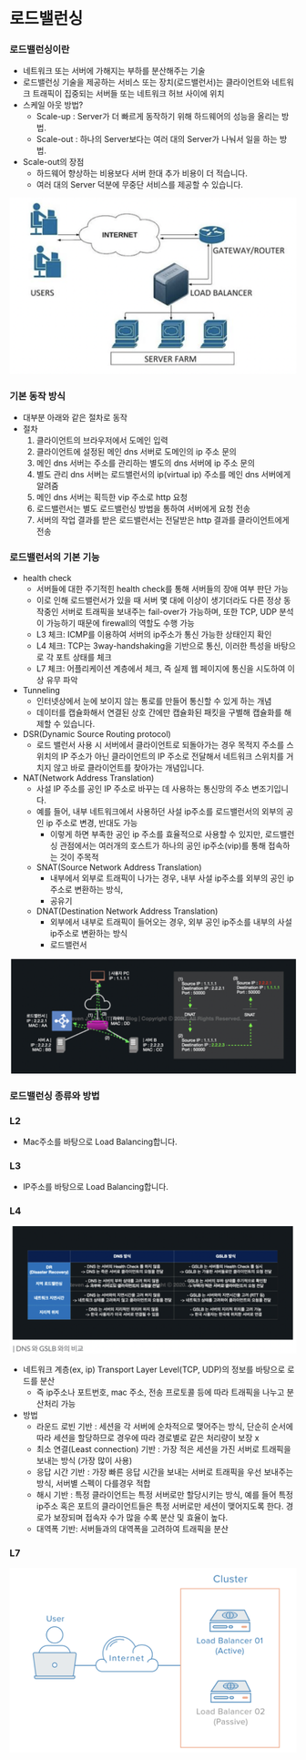 # 로드밸런싱

### 로드밸런싱이란

- 네트워크 또는 서버에 가해지는 부하를 분산해주는 기술
- 로드밸런싱 기술을 제공하는 서비스 또는 장치(로드밸런서)는 클라이언트와 네트워크 트래픽이 집중되는 서버들 또는 네트워크 허브 사이에 위치
- 스케일 아웃 방법?
    - Scale-up : Server가 더 빠르게 동작하기 위해 하드웨어의 성능을 올리는 방법.
    - Scale-out : 하나의 Server보다는 여러 대의 Server가 나눠서 일을 하는 방법.
- Scale-out의 장점
    - 하드웨어 향상하는 비용보다 서버 한대 추가 비용이 더 적습니다.
    - 여러 대의 Server 덕분에 무중단 서비스를 제공할 수 있습니다.

![image_1](./load-balancing/load-balancing_1.png)

### 기본 동작 방식

- 대부분 아래와 같은 절차로 동작
- 절차
    1. 클라이언트의 브라우저에서 도메인 입력
    2. 클라이언트에 설정된 메인 dns 서버로 도메인의 ip 주소 문의
    3. 메인 dns 서버는 주소를 관리하는 별도의 dns 서버에 ip 주소 문의
    4. 별도 관리 dns 서버는 로드밸런서의 ip(virtual ip) 주소를 메인 dns 서버에게 알려줌
    5. 메인 dns 서버는 획득한 vip 주소로 http 요청
    6. 로드밸런서는 별도 로드밸런싱 방법을 통하여 서버에게 요청 전송
    7. 서버의 작업 결과를 받은 로드밸런서는 전달받은 http 결과를 클라이언트에게 전송

### 로드밸런서의 기본 기능

- health check
    - 서버들에 대한 주기적힌 health check를 통해 서버들의 장애 여부 판단 가능
    - 이로 인해 로드밸런서가 있을 때 서버 몇 대에 이상이 생기더라도 다른 정상 동작중인 서버로 트래픽을 보내주는 fail-over가 가능하며, 또한 TCP, UDP 분석이 가능하기 때문에 firewall의 역할도 수행 가능
    - L3 체크: ICMP를 이용하여 서버의 ip주소가 통신 가능한 상태인지 확인
    - L4 체크: TCP는 3way-handshaking을 기반으로 통신, 이러한 특성을 바탕으로 각 포트 상태를 체크
    - L7 체크: 어플리케이션 계층에서 체크, 즉 실제 웹 페이지에 통신을 시도하여 이상 유무 파악
- Tunneling
    - 인터넷상에서 눈에 보이지 않는 통로를 만들어 통신할 수 있게 하는 개념
    - 데이터를 캡슐화해서 연결된 상호 간에만 캡슐화된 패킷을 구별해 캡슐화를 해제할 수 있습니다.
- DSR(Dynamic Source Routing protocol)
    - 로드 밸런서 사용 시 서버에서 클라이언트로 되돌아가는 경우 목적지 주소를 스위치의 IP 주소가 아닌 클라이언트의 IP 주소로 전달해서 네트워크 스위치를 거치지 않고 바로 클라이언트를 찾아가는 개념입니다.
- NAT(Network Address Translation)
    - 사설 IP 주소를 공인 IP 주소로 바꾸는 데 사용하는 통신망의 주소 변조기입니다.
    - 예를 들어, 내부 네트워크에서 사용하던 사설 ip주소를 로드밸런서의 외부의 공인 ip 주소로 변경, 반대도 가능
        - 이렇게 하면 부족한 공인 ip 주소를 효율적으로 사용할 수 있지만, 로드밸런싱 관점에서는 여러개의 호스트가 하나의 공인 ip주소(vip)를 통해 접속하는 것이 주목적
    - SNAT(Source Network Address Translation)
        - 내부에서 외부로 트래픽이 나가는 경우, 내부 사설 ip주소를 외부의 공인 ip 주소로 변환하는 방식,
        - 공유기
    - DNAT(Destination Network Address Translation)
        - 외부에서 내부로 트래픽이 들어오는 경우, 외부 공인 ip주소를 내부의 사설 ip주소로 변환하는 방식
        - 로드밸런서

![image_2](./load-balancing/load-balancing_2.png)

### 로드밸런싱 종류와 방법

### **L2**

- Mac주소를 바탕으로 Load Balancing합니다.

### **L3**

- IP주소를 바탕으로 Load Balancing합니다.

### **L4**

![image_3](./load-balancing/load-balancing_3.png)

- 네트워크 계층(ex, ip) Transport Layer Level(TCP, UDP)의 정보를 바탕으로 로드를 분산
    - 즉 ip주소나 포트번호, mac 주소, 전송 프로토콜 등에 따라 트래픽을 나누고 분산처리 가능
- 방법
    - 라운드 로빈 기반 : 세션을 각 서버에 순차적으로 맺어주는 방식, 단순히 순서에 따라 세션을 할당하므로 경우에 따라 경로별로 같은 처리량이 보장 x
    - 최소 연결(Least connection) 기반 : 가장 적은 세션을 가진 서버로 트래픽을 보내는 방식 (가장 많이 사용)
    - 응답 시간 기반 : 가장 빠른 응답 시간을 보내는 서버로 트래픽을 우선 보내주는 방식, 서버별 스펙이 다를경우 적합
    - 해시 기반 : 특정 클라이언트는 특정 서버로만 할당시키는 방식, 예를 들어 특정 ip주소 혹은 포트의 클라이언트들은 특정 서버로만 세션이 맺어지도록 한다. 경로가 보장되며 접속자 수가 많을 수록 분산 및 효율이 높다.
    - 대역폭 기반: 서버들과의 대역폭을 고려하여 트래픽을 분산

### **L7**

![image_4](./load-balancing/load-balancing_4.png)

